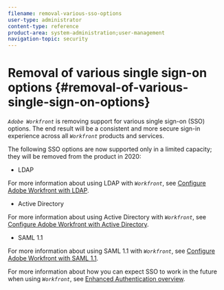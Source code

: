 ```yaml
---
filename: removal-various-sso-options
user-type: administrator
content-type: reference
product-area: system-administration;user-management
navigation-topic: security
---
```




# Removal of various single sign-on options {#removal-of-various-single-sign-on-options}

*`Adobe Workfront`* is removing support for various single sign-on (SSO) options. The end result will be a consistent and more secure sign-in experience across all *`Workfront`* products and services.


The following SSO options are now supported only in a limited capacity; they will be removed from the product in 2020:



*  LDAP


  For more information about using LDAP with *`Workfront`*, see [Configure Adobe Workfront with LDAP](configure-workfront-ldap.md).

*  Active Directory


  For more information about using Active Directory with *`Workfront`*, see [Configure Adobe Workfront with Active Directory](configure-workfront-ad.md).

*  SAML 1.1


  For more information about using SAML 1.1 with *`Workfront`*, see [Configure Adobe Workfront with SAML 1.1](configure-workfront-saml-1.1.md).



For more information about how you can expect SSO to work in the future when using *`Workfront`*, see [Enhanced Authentication overview](get-started-enhanced-authentication.md).
